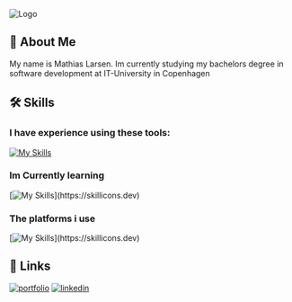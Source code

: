 
![Logo](https://github.com/user-attachments/assets/aac16ab7-709c-4cd6-85ec-37915aa3e101)

## 🚀 About Me
My name is Mathias Larsen. Im currently studying my bachelors degree in software development at IT-University in Copenhagen



## 🛠 Skills
### I have experience using these tools:

[![My Skills](https://skillicons.dev/icons?i=js,html,css,java,python,cs,blender,autocad,xd,vscode,rider,pr,ps,figma,nodejs,idea,react)](https://skillicons.dev)

### Im Currently learning

[![My Skills](https://skillicons.dev/icons?i=go,dotnet,)](https://skillicons.dev)

### The platforms i use
[![My Skills](https://skillicons.dev/icons?i=windows,apple,)](https://skillicons.dev)

## 🔗 Links
[![portfolio](https://img.shields.io/badge/my_portfolio-000?style=for-the-badge&logo=ko-fi&logoColor=white)](https://mathiaslarsen.dk/)
[![linkedin](https://img.shields.io/badge/linkedin-0A66C2?style=for-the-badge&logo=linkedin&logoColor=white)](https://www.linkedin.com/in/mathias-niklas-larsen-13124b19b/)


